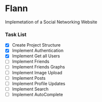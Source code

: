 # Flann
Implemetation of a Social Networking Website

### Task List
- [X] Create Project Structure
- [X] Implement Authentication
- [X] Implement Get all Users
- [ ] Implement Friends
- [ ] Implement Friends Graphs
- [ ] Implement Image Upload
- [ ] Implement Posts
- [ ] Implement Profile Updates
- [ ] Implement Search
- [ ] Implement AutoComplete
